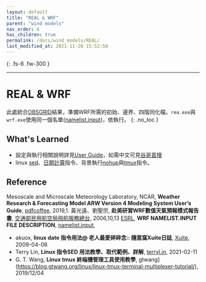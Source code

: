 ```yaml
---
layout: default
title: "REAL & WRF"
parent: "wind models"
nav_order: 6
has_children: true
permalink: /docs/wind_models/REAL/
last_modified_at: 2021-11-28 15:52:50
---
```


{: .fs-6 .fw-300 }

---

# REAL & WRF
此處統合[OBSGRID](https://sinotec2.github.io/jtd/docs/wind_models/OBSGRID/)結果，準備WRF所需的初始、邊界、四階同化檔。`rea.exe`與`wrf.exe`使用同一個名單([namelist.input](https://esrl.noaa.gov/gsd/wrfportal/namelist_input_options.html))，依執行。
{: .no_toc }

## What's Learned 
- 設定與執行相關說明詳見[User Guide](https://pdfcoffee.com/version-4-modeling-system-users-guide-january-2019-pdf-free.html)，如需中文可見[谷哥首搜](https://report.nat.gov.tw/ReportFront/PageSystem/reportFileDownload/C09502689/001)
- linux [sed](https://terryl.in/zh/linux-sed-command/)、[日期計算](https://blog.xuite.net/akuox/linux/23200246-linux+date+%E6%8C%87%E4%BB%A4+%E7%94%A8%E6%B3%95)指令、背景執行[nohup](https://blog.gtwang.org/linux/linux-nohup-command-tutorial/)與[tmux](https://blog.gtwang.org/linux/linux-tmux-terminal-multiplexer-tutorial/)指令。

## Reference
Mesoscale and Microscale Meteorology Laboratory, NCAR, **Weather Research & Forecasting Model ARW Version 4 Modeling System User’s Guide**, [pdfcoffee](https://pdfcoffee.com/version-4-modeling-system-users-guide-january-2019-pdf-free.html), 2019,1.
黃光遠、劉聖宗, **赴美研習WRF數值天氣預報模式報告書**, [交通部民用航空局飛航服務總台](https://report.nat.gov.tw/ReportFront/PageSystem/reportFileDownload/C09502689/001), 2006,10,13
[ESRL](https://esrl.noaa.gov/), **WRF NAMELIST.INPUT FILE DESCRIPTION**, [namelist.input](https://esrl.noaa.gov/gsd/wrfportal/namelist_input_options.html), 
- akuox, **linux date 指令用法@ 老人最愛碎碎念:: 隨意窩Xuite日誌**, [Xuite](https://blog.xuite.net/akuox/linux/23200246-linux+date+%E6%8C%87%E4%BB%A4+%E7%94%A8%E6%B3%95), 2009-04-06
- Terry Lin, **Linux 指令SED 用法教學、取代範例、詳解**, [terryl.in](https://terryl.in/zh/linux-sed-command/),	2021-02-11 
- G. T. Wang, **Linux tmux 終端機管理工具使用教學**, gtwang](https://blog.gtwang.org/linux/linux-tmux-terminal-multiplexer-tutorial/), 2019/12/04